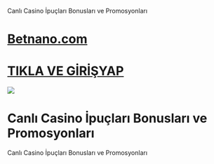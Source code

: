 Canlı Casino İpuçları  Bonusları ve Promosyonları
# <a href="https://shorten.is/nano">Betnano.com</a>
# <a href="https://shorten.is/nano">TIKLA VE GİRİŞYAP</a>

<a href="https://shorten.is/nano"><img src="https://s13.gifyu.com/images/SXln5.gif"></a>

# Canlı Casino İpuçları  Bonusları ve Promosyonları

Canlı Casino İpuçları  Bonusları ve Promosyonları
